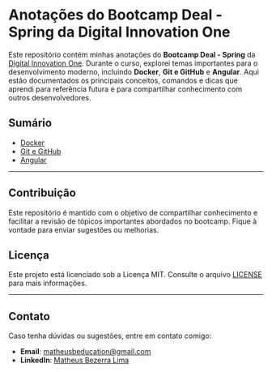 # Anotações do Bootcamp Deal - Spring da Digital Innovation One

Este repositório contém minhas anotações do **Bootcamp Deal - Spring** da [Digital Innovation One](https://www.dio.me/). Durante o curso, explorei temas importantes para o desenvolvimento moderno, incluindo **Docker**, **Git e GitHub** e **Angular**. Aqui estão documentados os principais conceitos, comandos e dicas que aprendi para referência futura e para compartilhar conhecimento com outros desenvolvedores.

## Sumário

- [Docker](#docker)
- [Git e GitHub](#git-e-github)
- [Angular](#angular)

---

## Contribuição

Este repositório é mantido com o objetivo de compartilhar conhecimento e facilitar a revisão de tópicos importantes abordados no bootcamp. Fique à vontade para enviar sugestões ou melhorias.

## Licença

Este projeto está licenciado sob a Licença MIT. Consulte o arquivo [LICENSE](LICENSE) para mais informações.

---

## Contato

Caso tenha dúvidas ou sugestões, entre em contato comigo:

- **Email**: [matheusbeducation@gmail.com](mailto:matheusbeducation@gmail.com)
- **LinkedIn**: [Matheus Bezerra Lima]([https://www.linkedin.com/in/seulinkedin/](https://www.linkedin.com/in/matheus-bezerra-lima-156146265/))


